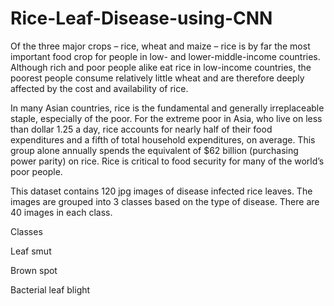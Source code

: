 # Rice-Leaf-Disease-using-CNN
Of the three major crops – rice, wheat and maize – rice is by far the most important food crop for people in low- and lower-middle-income countries. Although rich and poor people alike eat rice in low-income countries, the poorest people consume relatively little wheat and are therefore deeply affected by the cost and availability of rice.

In many Asian countries, rice is the fundamental and generally irreplaceable staple, especially of the poor. For the extreme poor in Asia, who live on less than dollar 1.25 a day, rice accounts for nearly half of their food expenditures and a fifth of total household expenditures, on average. This group alone annually spends the equivalent of $62 billion (purchasing power parity) on rice. Rice is critical to food security for many of the world’s poor people.

This dataset contains 120 jpg images of disease infected rice leaves. The images are grouped into 3 classes based on the type of disease. There are 40 images in each class.

Classes

Leaf smut

Brown spot

Bacterial leaf blight

